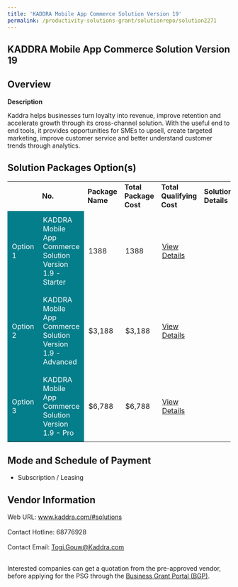 ```yaml
---
title: 'KADDRA Mobile App Commerce Solution Version 19'
permalink: /productivity-solutions-grant/solutionrepo/solution2271
---
```


## KADDRA Mobile App Commerce Solution Version 19

## Overview

**Description**

Kaddra helps businesses turn loyalty into revenue, improve retention and accelerate growth through its cross-channel solution. With the useful end to end tools, it provides opportunities for SMEs to upsell, create targeted marketing, improve customer service and better understand customer trends through analytics.

## Solution Packages Option(s)

<table>
<th>
<td><b>No.</b></td>
<td><b>Package Name</b></td>
<td><b>Total Package Cost</b></td>
<td><b>Total Qualifying Cost</b></td>
<td><b>Solution Details</b></td>
</th>
<tr>
<td style='padding: 10px; background-color: #037E8A; color: #FFFFFF;'>Option 1</td>
<td style='padding: 10px; background-color: #037E8A; color: #FFFFFF;'>KADDRA Mobile App Commerce Solution Version 1.9 - Starter</td>
<td style='padding: 10px;'>1388</td>
<td style='padding: 10px;'>1388</td>
<td style='padding: 10px;'><a href='https://www.gobusiness.gov.sg/images/psg/Kaddra20200564_Desensitised_Annex_3_Part_1.pdf' target='_blank'>View Details</a></td>
</tr>
<tr>
<td style='padding: 10px; background-color: #037E8A; color: #FFFFFF;'>Option 2</td>
<td style='padding: 10px; background-color: #037E8A; color: #FFFFFF;'>KADDRA Mobile App Commerce Solution Version 1.9 - Advanced</td>
<td style='padding: 10px;'>$3,188</td>
<td style='padding: 10px;'>$3,188</td>
<td style='padding: 10px;'><a href='https://www.gobusiness.gov.sg/images/psg/Kaddra20200564_Desensitised_Annex_3_Part_2.pdf' target='_blank'>View Details</a></td>
</tr>
<tr>
<td style='padding: 10px; background-color: #037E8A; color: #FFFFFF;'>Option 3</td>
<td style='padding: 10px; background-color: #037E8A; color: #FFFFFF;'>KADDRA Mobile App Commerce Solution Version 1.9 - Pro</td>
<td style='padding: 10px;'>$6,788</td>
<td style='padding: 10px;'>$6,788</td>
<td style='padding: 10px;'><a href='https://www.gobusiness.gov.sg/images/psg/Kaddra20200564_Desensitised_Annex_3_Part_3.pdf' target='_blank'>View Details</a></td>
</tr>
</table>

## Mode and Schedule of Payment

 - Subscription / Leasing

## Vendor Information

 Web URL: www.kaddra.com/#solutions <br><br>Contact Hotline: 68776928 <br><br>Contact Email: Togi.Gouw@Kaddra.com <br><br>

Interested companies can get a quotation from the pre-approved vendor, before applying for the PSG through the <a href='https://www.businessgrants.gov.sg/' target='_blank' rel='noopener'>Business Grant Portal (BGP)</a>.

<script src="/jquery/resize-tables.js"></script>
